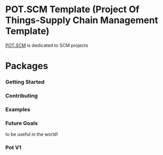 # POT.SCM Template (Project Of Things-Supply Chain Management Template)

[POT.SCM](https://potframework.com/scm) is dedicated to SCM projects


# Packages

### Getting Started

### Contributing

### Examples

### Future Goals

to be useful in the world!

### Pot V1

